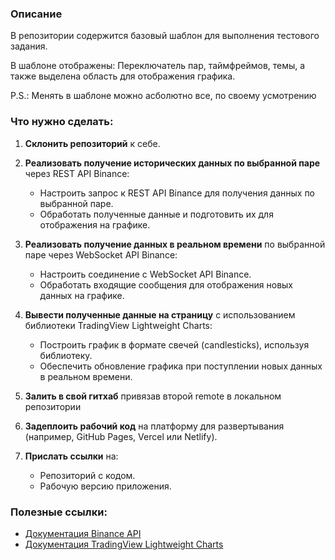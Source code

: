 ### Описание

В репозитории содержится базовый шаблон для выполнения тестового задания.

В шаблоне отображены: Переключатель пар, таймфреймов, темы, а также выделена область для отображения графика.

P.S.: Менять в шаблоне можно асболютно все, по своему усмотрению

### Что нужно сделать:

1. **Склонить репозиторий** к себе.
2. **Реализовать получение исторических данных по выбранной паре** через REST API Binance:

   - Настроить запрос к REST API Binance для получения данных по выбранной паре.
   - Обработать полученные данные и подготовить их для отображения на графике.

3. **Реализовать получение данных в реальном времени** по выбранной паре через WebSocket API Binance:

   - Настроить соединение с WebSocket API Binance.
   - Обработать входящие сообщения для отображения новых данных на графике.

4. **Вывести полученные данные на страницу** с использованием библиотеки TradingView Lightweight Charts:

   - Построить график в формате свечей (candlesticks), используя библиотеку.
   - Обеспечить обновление графика при поступлении новых данных в реальном времени.

5. **Залить в свой гитхаб** привязав второй remote в локальном репозитории

6. **Задеплоить рабочий код** на платформу для развертывания (например, GitHub Pages, Vercel или Netlify).

7. **Прислать ссылки** на:
   - Репозиторий с кодом.
   - Рабочую версию приложения.

### Полезные ссылки:

- [Документация Binance API](https://developers.binance.com/docs/derivatives/usds-margined-futures/general-info)
- [Документация TradingView Lightweight Charts](https://tradingview.github.io/lightweight-charts/docs)
